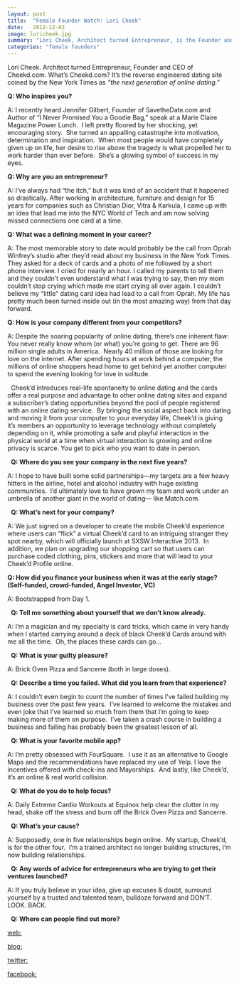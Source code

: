 ```yaml
---
layout: post
title:  "Female Founder Watch: Lori Cheek"
date:   2012-12-02
image: loricheek.jpg
summary: "Lori Cheek, Architect turned Entrepreneur, is the Founder and CEO of Cheekd.com. What’s Cheekd.com? It’s the reverse engineered dating site coined by the New York Times as \"the next generation of online dating\""
categories: "female founders"
---
```


Lori Cheek. Architect turned Entrepreneur, Founder and CEO of Cheekd.com. What’s Cheekd.com? It’s the reverse engineered dating site coined by the New York Times as *“the next generation of online dating.”*


__Q: Who inspires you?__

A: I recently heard Jennifer Gilbert, Founder of SavetheDate.com and Author of “I Never Promised You a Goodie Bag,” speak at a Marie Claire Magazine Power Lunch.  I left pretty floored by her shocking, yet encouraging story.  She turned an appalling catastrophe into motivation, determination and inspiration.  When most people would have completely given up on life, her desire to rise above the tragedy is what propelled her to work harder than ever before.  She’s a glowing symbol of success in my eyes.


__Q: Why are you an entrepreneur?__

A: I’ve always had “the itch,” but it was kind of an accident that it happened so drastically. After working in architecture, furniture and design for 15 years for companies such as Christian Dior, Vitra & Karkula, I came up with an idea that lead me into the NYC World of Tech and am now solving missed connections one card at a time.


__Q: What was a defining moment in your career?__

A: The most memorable story to date would probably be the call from Oprah Winfrey’s studio after they’d read about my business in the New York Times. They asked for a deck of cards and a photo of me followed by a short phone interview. I cried for nearly an hour. I called my parents to tell them and they couldn’t even understand what I was trying to say, then my mom couldn’t stop crying which made me start crying all over again. I couldn’t believe my “little” dating card idea had lead to a call from Oprah. My life has pretty much been turned inside out (in the most amazing way) from that day forward.


__Q: How is your company different from your competitors?__

A: Despite the soaring popularity of online dating, there’s one inherent flaw: You never really know whom (or what) you’re going to get. There are 96 million single adults in America.  Nearly 40 million of those are looking for love on the internet. After spending hours at work behind a computer, the millions of online shoppers head home to get behind yet another computer to spend the evening looking for love in solitude.

 
Cheek’d introduces real-life spontaneity to online dating and the cards offer a real purpose and advantage to other online dating sites and expand a subscriber’s dating opportunities beyond the pool of people registered with an online dating service.  By bringing the social aspect back into dating and moving it from your computer to your everyday life, Cheek’d is giving it’s members an opportunity to leverage technology without completely depending on it, while promoting a safe and playful interaction in the physical world at a time when virtual interaction is growing and online privacy is scarce. You get to pick who you want to date in person.

 
__Q: Where do you see your company in the next five years?__

A: I hope to have built some solid partnerships—my targets are a few heavy hitters in the airline, hotel and alcohol industry with huge existing communities.  I’d ultimately love to have grown my team and work under an umbrella of another giant in the world of dating— like Match.com.

 
__Q: What’s next for your company?__

A: We just signed on a developer to create the mobile Cheek’d experience where users can “flick” a virtual Cheek’d card to an intriguing stranger they spot nearby, which will officially launch at SXSW Interactive 2013.  In addition, we plan on upgrading our shopping cart so that users can purchase coded clothing, pins, stickers and more that will lead to your Cheek’d Profile online.


__Q: How did you finance your business when it was at the early stage? (Self-funded, crowd-funded, Angel Investor, VC)__

A: Bootstrapped from Day 1.

 
__Q: Tell me something about yourself that we don’t know already.__

A: I’m a magician and my specialty is card tricks, which came in very handy when I started carrying around a deck of black Cheek’d Cards around with me all the time.  Oh, the places these cards can go…

 
__Q: What is your guilty pleasure?__

A: Brick Oven Pizza and Sancerre (both in large doses).

 
__Q: Describe a time you failed. What did you learn from that experience?__

A: I couldn’t even begin to count the number of times I’ve failed building my business over the past few years.  I’ve learned to welcome the mistakes and even joke that I’ve learned so much from them that I’m going to keep making more of them on purpose.  I’ve taken a crash course in building a business and failing has probably been the greatest lesson of all.

 
__Q: What is your favorite mobile app?__

A: I’m pretty obsessed with FourSquare.  I use it as an alternative to Google Maps and the recommendations have replaced my use of Yelp. I love the incentives offered with check-ins and Mayorships.  And lastly, like Cheek’d, it’s an online & real world collision.

 
__Q: What do you do to help focus?__

A: Daily Extreme Cardio Workouts at Equinox help clear the clutter in my head, shake off the stress and burn off the Brick Oven Pizza and Sancerre.

 
__Q: What’s your cause?__

A: Supposedly, one in five relationships begin online.  My startup, Cheek’d, is for the other four.  I’m a trained architect no longer building structures, I’m now building relationships.

 
__Q: Any words of advice for entrepreneurs who are trying to get their ventures launched?__

A: If you truly believe in your idea, give up excuses & doubt, surround yourself by a trusted and talented team, bulldoze forward and DON’T. LOOK. BACK.

 
__Q: Where can people find out more?__

[web:](http://cheekd.com)

[blog:](http://cheekd.posterous.com/)

[twitter:](http://twitter.com/cheekd)

[facebook:](http://facebook.com/cheekd)

